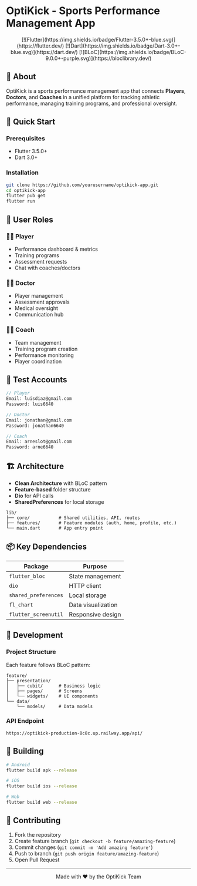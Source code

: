 # OptiKick - Sports Performance Management App

<div align="center">
  [![Flutter](https://img.shields.io/badge/Flutter-3.5.0+-blue.svg)](https://flutter.dev/)
  [![Dart](https://img.shields.io/badge/Dart-3.0+-blue.svg)](https://dart.dev/)
  [![BLoC](https://img.shields.io/badge/BLoC-9.0.0+-purple.svg)](https://bloclibrary.dev/)
</div>

## 📱 About

OptiKick is a sports performance management app that connects **Players**, **Doctors**, and **Coaches** in a unified platform for tracking athletic performance, managing training programs, and professional oversight.

## 🚀 Quick Start

### Prerequisites
- Flutter 3.5.0+
- Dart 3.0+

### Installation
```bash
git clone https://github.com/yourusername/optikick-app.git
cd optikick-app
flutter pub get
flutter run
```

## 👥 User Roles

### 🏃‍♂️ Player
- Performance dashboard & metrics
- Training programs
- Assessment requests
- Chat with coaches/doctors

### 👨‍⚕️ Doctor  
- Player management
- Assessment approvals
- Medical oversight
- Communication hub

### 🏃‍♂️ Coach
- Team management
- Training program creation
- Performance monitoring
- Player coordination

## 🔐 Test Accounts

```dart
// Player
Email: luisdiaz@gmail.com
Password: luis6640

// Doctor
Email: jonathan@gmail.com  
Password: jonathan6640

// Coach
Email: arneslot@gmail.com
Password: arne6640
```

## 🏗️ Architecture

- **Clean Architecture** with BLoC pattern
- **Feature-based** folder structure
- **Dio** for API calls
- **SharedPreferences** for local storage

```
lib/
├── core/           # Shared utilities, API, routes
├── features/       # Feature modules (auth, home, profile, etc.)
└── main.dart       # App entry point
```

## 📦 Key Dependencies

| Package | Purpose |
|---------|---------|
| `flutter_bloc` | State management |
| `dio` | HTTP client |
| `shared_preferences` | Local storage |
| `fl_chart` | Data visualization |
| `flutter_screenutil` | Responsive design |

## 🔧 Development

### Project Structure
Each feature follows BLoC pattern:
```
feature/
├── presentation/
│   ├── cubit/      # Business logic
│   ├── pages/      # Screens
│   └── widgets/    # UI components
└── data/
    └── models/     # Data models
```

### API Endpoint
```
https://optikick-production-8c8c.up.railway.app/api/
```

## 📱 Building

```bash
# Android
flutter build apk --release

# iOS  
flutter build ios --release

# Web
flutter build web --release
```

## 🤝 Contributing

1. Fork the repository
2. Create feature branch (`git checkout -b feature/amazing-feature`)
3. Commit changes (`git commit -m 'Add amazing feature'`)
4. Push to branch (`git push origin feature/amazing-feature`)
5. Open Pull Request

---

<div align="center">
  Made with ❤️ by the OptiKick Team
</div>
